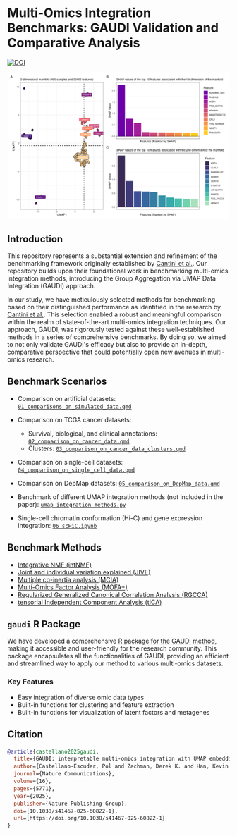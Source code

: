 
# Multi-Omics Integration Benchmarks: GAUDI Validation and Comparative Analysis

[![DOI](https://zenodo.org/badge/740257038.svg)](https://doi.org/10.5281/zenodo.15442171)

![](readme_example.png) 

## Introduction

This repository represents a substantial extension and refinement of the benchmarking framework originally established by [Cantini et al.](https://github.com/cantinilab/momix-notebook). Our repository builds upon their foundational work in benchmarking multi-omics integration methods, introducing the Group Aggregation via UMAP Data Integration (GAUDI) approach.    

In our study, we have meticulously selected methods for benchmarking based on their distinguished performance as identified in the research by [Cantini et al.](https://www.nature.com/articles/s41467-020-20430-7). This selection enabled a robust and meaningful comparison within the realm of state-of-the-art multi-omics integration techniques. Our approach, GAUDI, was rigorously tested against these well-established methods in a series of comprehensive benchmarks. By doing so, we aimed to not only validate GAUDI's efficacy but also to provide an in-depth, comparative perspective that could potentially open new avenues in multi-omics research.     

## Benchmark Scenarios

  - Comparison on artificial datasets: [`01_comparisons_on_simulated_data.qmd`](https://github.com/hirscheylab/umap_multiomics_integration/blob/main/scripts/01_comparisons_on_simulated_data.qmd)
  
  - Comparison on TCGA cancer datasets:
    - Survival, biological, and clinical annotations: [`02_comparison_on_cancer_data.qmd`](https://github.com/hirscheylab/umap_multiomics_integration/blob/main/scripts/02_comparison_on_cancer_data.qmd)  
    - Clusters: [`03_comparison_on_cancer_data_clusters.qmd`](https://github.com/hirscheylab/umap_multiomics_integration/blob/main/scripts/03_comparison_on_cancer_data_clusters.qmd)  
    
  - Comparison on single-cell datasets: [`04_comparison_on_single_cell_data.qmd`](https://github.com/hirscheylab/umap_multiomics_integration/blob/main/scripts/04_comparison_on_single_cell_data.qmd)
  
  - Comparison on DepMap datasets: [`05_comparison_on_DepMap_data.qmd`](https://github.com/hirscheylab/umap_multiomics_integration/blob/main/scripts/05_comparison_on_DepMap_data.qmd)
  
  - Benchmark of different UMAP integration methods (not included in the paper): [`umap_integration_methods.py`](https://github.com/hirscheylab/umap_multiomics_integration/blob/main/scripts/umap_integration_methods.py)
  
  - Single-cell chromatin conformation (Hi-C) and gene expression integration: [`06_scHiC.ipynb`](https://github.com/hirscheylab/umap_multiomics_integration/blob/main/scripts/06_scHiC.ipynb)

## Benchmark Methods

  - [Integrative NMF (intNMF)](https://pubmed.ncbi.nlm.nih.gov/28459819/) 
  - [Joint and individual variation explained (JIVE)](https://pubmed.ncbi.nlm.nih.gov/23745156/) 
  - [Multiple co-inertia analysis (MCIA)](https://pubmed.ncbi.nlm.nih.gov/15015753/) 
  - [Multi-Omics Factor Analysis (MOFA+)](https://pubmed.ncbi.nlm.nih.gov/32393329/)
  - [Regularized Generalized Canonical Correlation Analysis (RGCCA)](https://pubmed.ncbi.nlm.nih.gov/28536930/) 
  - [tensorial Independent Component Analysis (tICA)](https://pubmed.ncbi.nlm.nih.gov/29884221/)

## `gaudi` R Package

We have developed a comprehensive [R package for the GAUDI method](https://github.com/hirscheylab/gaudi), making it accessible and user-friendly for the research community. This package encapsulates all the functionalities of GAUDI, providing an efficient and streamlined way to apply our method to various multi-omics datasets.    

### Key Features

  - Easy integration of diverse omic data types
  - Built-in functions for clustering and feature extraction
  - Built-in functions for visualization of latent factors and metagenes

## Citation

``` bibtex
@article{castellano2025gaudi,
  title={GAUDI: interpretable multi-omics integration with UMAP embeddings and density-based clustering},
  author={Castellano-Escuder, Pol and Zachman, Derek K. and Han, Kevin and Hirschey, Matthew D.},
  journal={Nature Communications},
  volume={16},
  pages={5771},
  year={2025},
  publisher={Nature Publishing Group},
  doi={10.1038/s41467-025-60822-1},
  url={https://doi.org/10.1038/s41467-025-60822-1}
}
```

